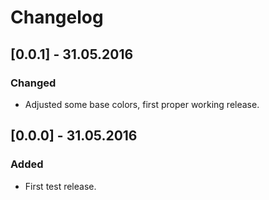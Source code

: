 # Changelog

## [0.0.1] - 31.05.2016
### Changed
- Adjusted some base colors, first proper working release.

## [0.0.0] - 31.05.2016
### Added
- First test release.
